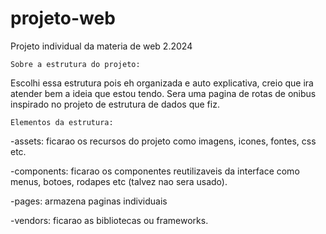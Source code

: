 # projeto-web
Projeto individual da materia de web 2.2024

    Sobre a estrutura do projeto:

Escolhi essa estrutura pois eh organizada e auto explicativa, creio que ira atender bem a ideia que estou tendo. Sera uma pagina de rotas de onibus inspirado no projeto de estrutura de dados que fiz. 

    Elementos da estrutura:

-assets: ficarao os recursos do projeto como imagens, icones, fontes, css etc.

-components: ficarao os componentes reutilizaveis da interface como menus, botoes, rodapes etc (talvez nao sera usado).

-pages: armazena paginas individuais 

-vendors: ficarao as bibliotecas ou frameworks.